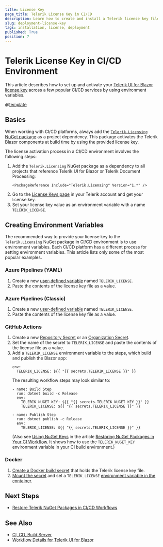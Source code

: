 ```yaml
---
title: License Key
page_title: Telerik License Key in CI/CD
description: Learn how to create and install a Telerik license key file in continuous integration and continuous delivery (CI/CD) workflows and environments.
slug: deployment-license-key
tags: installation, license, deployment
published: True
position: 7
---
```


# Telerik License Key in CI/CD Environment

This article describes how to set up and activate your [Telerik UI for Blazor license key](slug:installation-license-key) across a few popular CI/CD services by using environment variables.

@[template](/_contentTemplates/common/get-started.md#license-key-version)

## Basics

When working with CI/CD platforms, always add the [`Telerik.Licensing` NuGet package](slug:getting-started/what-you-need#nuget-packages) as a project dependency. This package activates the Telerik Blazor components at build time by using the provided license key.

The license activation process in a CI/CD environment involves the following steps:

1. Add the `Telerik.Licensing` NuGet package as a dependency to all projects that reference Telerik UI for Blazor or Telerik Document Processing:
    ````XML.skip-repl
    <PackageReference Include="Telerik.Licensing" Version="1.*" />
    ````
1. Go to the <a href="https://www.telerik.com/account/your-licenses/license-keys" target="_blank">License Keys page</a> in your Telerik account and get your license key.
1. Set your license key value as an environment variable with a name `TELERIK_LICENSE`.

## Creating Environment Variables

The recommended way to provide your license key to the `Telerik.Licensing` NuGet package in CI/CD environment is to use environment variables. Each CI/CD platform has a different process for setting environment variables. This article lists only some of the most popular examples.

### Azure Pipelines (YAML)

1. Create a new [user-defined variable](https://docs.microsoft.com/en-us/azure/devops/pipelines/process/variables?view=azure-devops&tabs=yaml%2Cbatch) named `TELERIK_LICENSE`.
1. Paste the contents of the license key file as a value.

### Azure Pipelines (Classic)

1. Create a new [user-defined variable](https://docs.microsoft.com/en-us/azure/devops/pipelines/process/variables?view=azure-devops&tabs=classic%2Cbatch) named `TELERIK_LICENSE`.
1. Paste the contents of the license key file as a value.

### GitHub Actions

1. Create a new [Repository Secret](https://docs.github.com/en/actions/reference/encrypted-secrets#creating-encrypted-secrets-for-a-repository) or an [Organization Secret](https://docs.github.com/en/actions/reference/encrypted-secrets#creating-encrypted-secrets-for-an-organization).
1. Set the name of the secret to `TELERIK_LICENSE` and paste the contents of the license file as a value.
1. Add a `TELERIK_LICENSE` environment variable to the steps, which build and publish the Blazor app:
    ````YAML.skip-repl
    env:
      TELERIK_LICENSE: ${{ "{{ secrets.TELERIK_LICENSE }}" }}
    ````
    The resulting workflow steps may look similar to:
    ````YAML.skip-repl
    - name: Build Step
      run: dotnet build -c Release
      env:
        TELERIK_NUGET_KEY: ${{ "{{ secrets.TELERIK_NUGET_KEY }}" }}
        TELERIK_LICENSE: ${{ "{{ secrets.TELERIK_LICENSE }}" }}

    - name: Publish Step
      run: dotnet publish -c Release
      env:
        TELERIK_LICENSE: ${{ "{{ secrets.TELERIK_LICENSE }}" }}
    ````
    (Also see [Using NuGet Keys](slug:deployment-nuget#using-nuget-keys) in the article [Restoring NuGet Packages in Your CI Workflow](slug:deployment-nuget). It shows how to use the `TELERIK_NUGET_KEY` environment variable in your CI build environment.)

### Docker

1. [Create a Docker build secret](https://docs.docker.com/build/building/secrets/#using-build-secrets) that holds the Telerik license key file.
1. [Mount the secret](https://docs.docker.com/build/building/secrets/#secret-mounts) and set a `TELERIK_LICENSE` [environment variable in the container](https://docs.docker.com/build/building/secrets/#target).

## Next Steps

* [Restore Telerik NuGet Packages in CI/CD Workflows](slug:deployment-nuget)

## See Also

* [CI, CD, Build Server](slug:deployment-ci-cd-build-pc)
* [Workflow Details for Telerik UI for Blazor](slug:getting-started/what-you-need)
